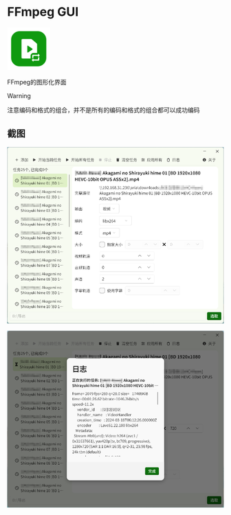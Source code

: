 # FFmpeg GUI

<img src="assets/icon.png" width=100 />

FFmpeg的图形化界面

> [!WARNING]
> 注意编码和格式的组合，并不是所有的编码和格式的组合都可以成功编码

## 截图

![截图1](demo/截图1.png)

![截图2](demo/截图2.png)